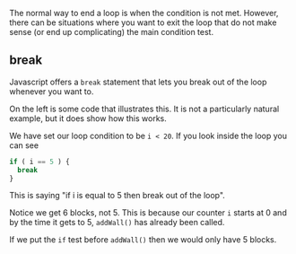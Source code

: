 The normal way to end a loop is when the condition is not met. However, there can be situations where you want to exit the loop that do not make sense (or end up complicating) the main condition test.

## break
Javascript offers a `break` statement that lets you break out of the loop whenever you want to.

On the left is some code that illustrates this. It is not a particularly natural example, but it does show how this works.

We have set our loop condition to be `i < 20`. If you look inside the loop you can see 

```javascript
if ( i == 5 ) {
  break
}
```

This is saying "if i is equal to 5 then break out of the loop".

Notice we get 6 blocks, not 5. This is because our counter `i` starts at 0 and by the time it gets to 5, `addWall()` has already been called.

If we put the `if` test before `addWall()` then we would only have 5 blocks.

